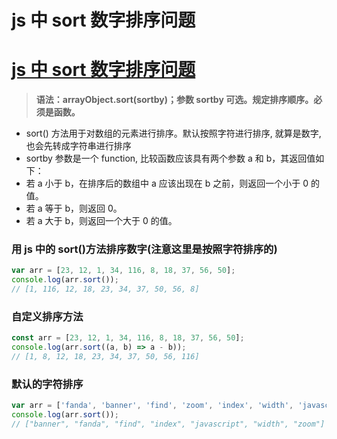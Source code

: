 # js 中 sort 数字排序问题


# [js 中 sort 数字排序问题](https://www.cnblogs.com/fanda/p/4767984.html)

> **语法：arrayObject.sort(sortby)；参数 sortby 可选。规定排序顺序。必须是函数。**

- sort() 方法用于对数组的元素进行排序。默认按照字符进行排序, 就算是数字,也会先转成字符串进行排序
- sortby 参数是一个 function, 比较函数应该具有两个参数 a 和 b，其返回值如下：
- 若 a 小于 b，在排序后的数组中 a 应该出现在 b 之前，则返回一个小于 0 的值。
- 若 a 等于 b，则返回 0。
- 若 a 大于 b，则返回一个大于 0 的值。

### 用 js 中的 sort()方法排序数字(**注意这里是按照字符排序的**)

```js
var arr = [23, 12, 1, 34, 116, 8, 18, 37, 56, 50];
console.log(arr.sort());
// [1, 116, 12, 18, 23, 34, 37, 50, 56, 8]
```

### 自定义排序方法

```js
const arr = [23, 12, 1, 34, 116, 8, 18, 37, 56, 50];
console.log(arr.sort((a, b) => a - b));
// [1, 8, 12, 18, 23, 34, 37, 50, 56, 116]
```

### 默认的字符排序

```js
var arr = ['fanda', 'banner', 'find', 'zoom', 'index', 'width', 'javascript'];
console.log(arr.sort());
// ["banner", "fanda", "find", "index", "javascript", "width", "zoom"]
```

